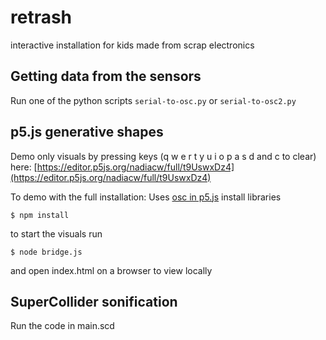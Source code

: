 # retrash
interactive installation for kids made from scrap electronics

## Getting data from the sensors

Run one of the python scripts `serial-to-osc.py` or `serial-to-osc2.py`

## p5.js generative shapes
Demo only visuals by pressing keys (q w e r t y u i o p a s d and c to clear) here: [https://editor.p5js.org/nadiacw/full/t9UswxDz4](https://editor.p5js.org/nadiacw/full/t9UswxDz4)

To demo with the full installation:
Uses [osc in p5.js](https://github.com/genekogan/p5js-osc)
install libraries 
~~~
$ npm install
~~~
to start the visuals run 
~~~
$ node bridge.js
~~~
and open index.html on a browser to view locally



## SuperCollider sonification

Run the code in main.scd